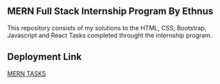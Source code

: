 ## MERN Full Stack Internship Program By Ethnus

This repository consists of my solutions to the HTML, CSS, Bootstrap, Javascript and React Tasks completed throught the internship program. 

## Deployment Link 

[MERN TASKS]()
